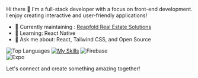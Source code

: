  Hi there 👋
I'm a full-stack developer with a focus on front-end development. I enjoy creating interactive and user-friendly applications!

- 🔭 Currently maintaining : [Reapfold Real Estate Solutions](https://reapfold.com/)
- 🌱 Learning: React Native
- 💬 Ask me about: React, Tailwind CSS, and Open Source


![Top Languages](https://github-readme-stats.vercel.app/api/top-langs/?username=PrincelyXD&layout=compact&theme=tokyonight)
[![My Skills](https://skillicons.dev/icons?i=js,html,css,react,ts,nodejs,php,tailwind,git,github,gitlabs)](https://skillicons.dev)
![Firebase](https://img.shields.io/badge/Firebase-FFCA28?style=for-the-badge&logo=firebase&logoColor=white)  
![Expo](https://img.shields.io/badge/Expo-000020?style=for-the-badge&logo=expo&logoColor=white)



Let's connect and create something amazing together!
<!---
PrincelyXD/PrincelyXD is a ✨ special ✨ repository because its `README.md` (this file) appears on your GitHub profile.
You can click the Preview link to take a look at your changes.
--->
